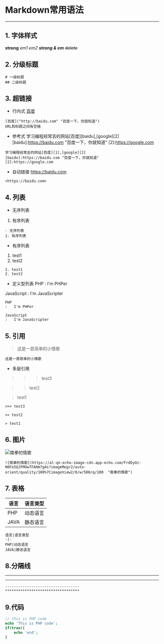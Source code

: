 # Markdown常用语法
-------------------------------
## 1. 字体样式
**strong**
*em1*    _em2_
***strong & em***
~~delete~~

## 2. 分级标题
    # 一级标题
    ## 二级标题
    
## 3. 超链接
- 行内式
[百度](http://baidu.com)
```
[百度]("http://baidu.com" "百度一下，你就知道")
URL和标题之间有空格
```

- 参考式
学习编程经常去的网站[百度][baidu],[google][2]
[baidu]:https://baidu.com "百度一下，你就知道"
[2]:https://google.com
```
学习编程经常去的网站[百度][1],[google][2]
[baidu]:https://baidu.com "百度一下，你就知道"
[2]:https://google.com
```

- 自动链接
<https://baidu.com>
```
<https://baidu.com>
```

## 4. 列表
- 无序列表
1. 有序列表
```
- 无序列表
1. 有序列表
```
- 有序列表
1. test1
2. test2
```
1. test1
2. test2
```

- 定义型列表
PHP
:   I'm PHPer

JavaScript
:   I'm JavaScripter

```
PHP
:   I'm PHPer

JavaScript
:   I'm JavaScripter
```
## 5. 引用
>这是一首简单的小情歌

```
这是一首简单的小情歌
```

- 多层引用
>>> test3

>> test2

> test1
```
>>> test3

>> test2

> test1
```

## 6. 图片
![南拳的情歌](https://al-qn-echo-image-cdn.app-echo.com/FrdDyOz-N0Fe5QJFMOwTFAHm7g4s?imageMogr2/auto-orient/quality/100%7CimageView2/0/w/500/q/100  "南拳的情歌")
```
![南拳的情歌](https://al-qn-echo-image-cdn.app-echo.com/FrdDyOz-N0Fe5QJFMOwTFAHm7g4s?imageMogr2/auto-orient/quality/100%7CimageView2/0/w/500/q/100  "南拳的情歌")
```

## 7. 表格
语言|语言类型
-|-
PHP|动态语言
JAVA|静态语言

```
语言|语言类型
-|-
PHP|动态语言
JAVA|静态语言
```
## 8.分隔线
------------------
**********************************
```
----------------------------------
**********************************
```

## 9.代码
```PHP
// this is PHP code
echo 'This is PHP code';
if(true){
    echo 'end';
}
```



